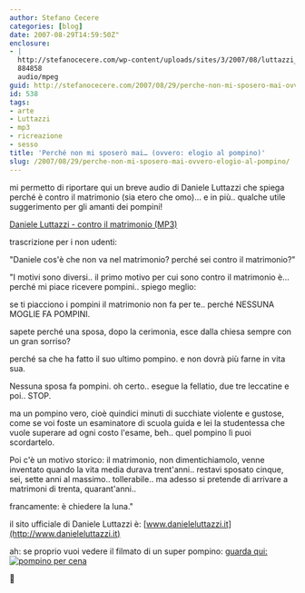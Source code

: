 ```yaml
---
author: Stefano Cecere
categories: [blog]
date: 2007-08-29T14:59:50Z"
enclosure:
- |
  http://stefanocecere.com/wp-content/uploads/sites/3/2007/08/luttazzi_matrimonio.mp3
  884858
  audio/mpeg
guid: http://stefanocecere.com/2007/08/29/perche-non-mi-sposero-mai-ovvero-elogio-al-pompino/
id: 538
tags:
- arte
- Luttazzi
- mp3
- ricreazione
- sesso
title: 'Perché non mi sposerò mai… (ovvero: elogio al pompino)'
slug: /2007/08/29/perche-non-mi-sposero-mai-ovvero-elogio-al-pompino/
---
```


mi permetto di riportare qui un breve audio di Daniele Luttazzi che spiega perché è contro il matrimonio (sia etero che omo)… e in più.. qualche utile suggerimento per gli amanti dei pompini!

[Daniele Luttazzi - contro il matrimonio (MP3)](http://stefanocecere.com/wp-content/uploads/sites/3/2007/08/luttazzi_matrimonio.mp3 "Daniele Luttazzi - contro il matrimonio")

trascrizione per i non udenti:
  
"Daniele cos'è che non va nel matrimonio? perché sei contro il matrimonio?"
  
"I motivi sono diversi.. il primo motivo per cui sono contro il matrimonio è… perché mi piace ricevere pompini.. spiego meglio:
  
se ti piacciono i pompini il matrimonio non fa per te.. perché NESSUNA MOGLIE FA POMPINI.
  
sapete perché una sposa, dopo la cerimonia, esce dalla chiesa sempre con un gran sorriso?
  
perché sa che ha fatto il suo ultimo pompino. e non dovrà più farne in vita sua.
  
Nessuna sposa fa pompini. oh certo.. esegue la fellatio, due tre leccatine e poi.. STOP.
  
ma un pompino vero, cioè quindici minuti di succhiate violente e gustose, come se voi foste un esaminatore di scuola guida e lei la studentessa che vuole superare ad ogni costo l'esame, beh.. quel pompino lì puoi scordartelo.
  
Poi c'è un motivo storico: il matrimonio, non dimentichiamolo, venne inventato quando la vita media durava trent'anni.. restavi sposato cinque, sei, sette anni al massimo.. tollerabile.. ma adesso si pretende di arrivare a matrimoni di trenta, quarant'anni..
  
francamente: è chiedere la luna."

il sito ufficiale di Daniele Luttazzi è: [www.danieleluttazzi.it](http://www.danieleluttazzi.it)

ah: se proprio vuoi vedere il filmato di un super pompino: <a href="http://it.youtube.com/watch?v=1hEBBwz584M" target="_blank">guarda qui: <img src='http://stefanocecere.com/wp-content/uploads/sites/3/2007/08/pompino_per_cena.jpg' alt='pompino per cena' /></a>
  
🙂